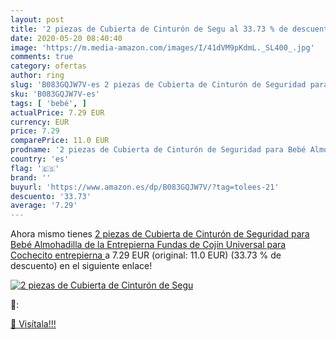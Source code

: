 ```yaml
---
layout: post
title: '2 piezas de Cubierta de Cinturón de Segu al 33.73 % de descuento'
date: 2020-05-20 08:40:40
image: 'https://m.media-amazon.com/images/I/41dVM9pKdmL._SL400_.jpg'
comments: true
category: ofertas
author: ring
slug: 'B083GQJW7V-es 2 piezas de Cubierta de Cinturón de Seguridad para Bebé...'
sku: 'B083GQJW7V-es'
tags: [ 'bebé', ]
actualPrice: 7.29 EUR
currency: EUR
price: 7.29
comparePrice: 11.0 EUR
prodname: '2 piezas de Cubierta de Cinturón de Seguridad para Bebé Almohadilla de la Entrepierna Fundas de Cojín Universal para Cochecito  entrepierna '
country: 'es'
flag: '🇪🇸'
brand: ''
buyurl: 'https://www.amazon.es/dp/B083GQJW7V/?tag=tolees-21'
descuento: '33.73'
average: '7.29'
---
```


Ahora mismo tienes [2 piezas de Cubierta de Cinturón de Seguridad para Bebé Almohadilla de la Entrepierna Fundas de Cojín Universal para Cochecito  entrepierna ](https://www.amazon.es/dp/B083GQJW7V/?tag=tolees-21) a 7.29 EUR (original: 11.0 EUR) (33.73 %  de descuento) en el siguiente enlace!

[![2 piezas de Cubierta de Cinturón de Segu](https://m.media-amazon.com/images/I/41dVM9pKdmL._SL400_.jpg)](https://www.amazon.es/dp/B083GQJW7V/?tag=tolees-21)

🔎:


[🛒 Visítala!!!](https://www.amazon.es/dp/B083GQJW7V/?tag=tolees-21)
